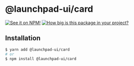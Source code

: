 # @launchpad-ui/card

> 

[![See it on NPM!](https://img.shields.io/npm/v/@launchpad-ui/card?style=for-the-badge)](https://www.npmjs.com/package/@launchpad-ui/card)
[![How big is this package in your project?](https://img.shields.io/bundlephobia/minzip/@launchpad-ui/card?style=for-the-badge)](https://bundlephobia.com/result?p=@launchpad-ui/card)

## Installation

```sh
$ yarn add @launchpad-ui/card
# or
$ npm install @launchpad-ui/card
```
